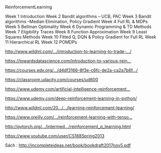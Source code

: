 ReinforcementLearning

Week 1 Introduction
Week 2 Bandit algorithms – UCB, PAC
Week 3 Bandit algorithms –Median Elimination, Policy Gradient
Week 4 Full RL & MDPs
Week 5 Bellman Optimality
Week 6 Dynamic Programming & TD Methods
Week 7 Eligibility Traces
Week 8 Function Approximation
Week 9 Least Squares Methods
Week 10 Fitted Q, DQN & Policy Gradient for Full RL
Week 11 Hierarchical RL
Week 12 POMDPs

http://www.wildml.com/…/introduction-to-learning-to-trade-…/

https://towardsdatascience.com/introduction-to-various-rein…

https://courses.edx.org/…/d4df3166-8f3e-c6fc-de2a-ca2a7b6f…/

https://classroom.udacity.com/courses/ud600

https://www.udemy.com/artificial-intelligence-reinforcement…

https://www.udemy.com/deep-reinforcement-learning-in-python/

http://www.wildml.com/20…/…/learning-reinforcement-learning/

https://www.oreilly.com/…/reinforcement-learning-with-tenso…

http://pytorch.org/…/intermed…/reinforcement_q_learning.html

https://www.youtube.com/user/CS188Spring2013

Sách : http://incompleteideas.net/book/bookdraft2017nov5.pdf
